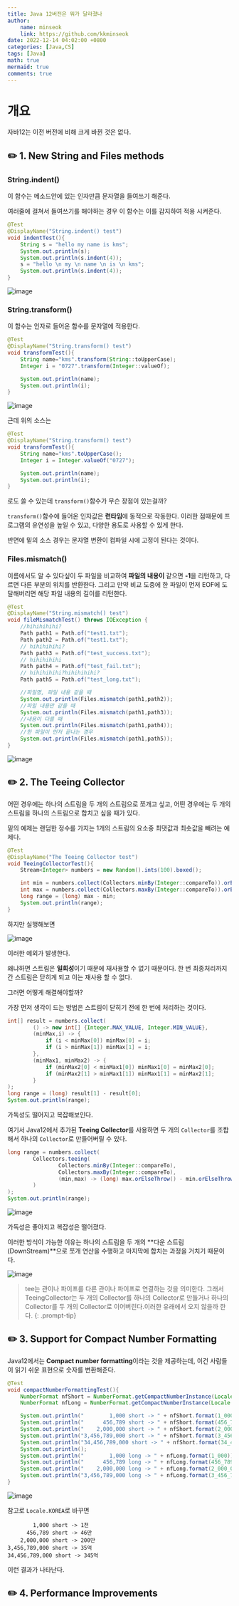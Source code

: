 ```yaml
---
title: Java 12버전은 뭐가 달라졌나
author: 
    name: minseok
    link: https://github.com/kkminseok
date: 2022-12-14 04:02:00 +0800
categories: [Java,CS]
tags: [Java]
math: true
mermaid: true
comments: true
---
```


# 개요

자바12는 이전 버전에 비해 크게 바뀐 것은 없다.

## ✏️ 1. New String and Files methods

### String.indent()

이 함수는 메소드안에 있는 인자만큼 문자열을 들여쓰기 해준다. 

여러줄에 걸쳐서 들여쓰기를 해야하는 경우 이 함수는 이를 감지하여 적용 시켜준다.

```java
@Test
@DisplayName("String.indent() test")
void indentTest(){
    String s = "hello my name is kms";
    System.out.println(s);
    System.out.println(s.indent(4));
    s = "hello \n my \n name \n is \n kms";
    System.out.println(s.indent(4));
}
```

![image](https://user-images.githubusercontent.com/30401054/207633423-ace3f110-a2b2-47e8-8358-2685de304b6d.png)

### String.transform()

이 함수는 인자로 들어온 함수를 문자열에 적용한다.

```java
@Test
@DisplayName("String.transform() test")
void transformTest(){
    String name="kms".transform(String::toUpperCase);
    Integer i = "0727".transform(Integer::valueOf);

    System.out.println(name);
    System.out.println(i);
}
```

![image](https://user-images.githubusercontent.com/30401054/207896560-1088ab08-5c6e-4352-81ab-3bdda16e909b.png)

근데 위의 소스는

```java
@Test
@DisplayName("String.transform() test")
void transformTest(){
    String name="kms".toUpperCase();
    Integer i = Integer.valueOf("0727");

    System.out.println(name);
    System.out.println(i);
}
```


로도 쓸 수 있는데 `transform()`함수가 무슨 장점이 있는걸까?

`transform()`함수에 들어온 인자값은 **런타임**에 동적으로 작동한다.
이러한 점때문에 프로그램의 유연성을 높일 수 있고, 다양한 용도로 사용할 수 있게 한다.

반면에 밑의 소스 경우는 문자열 변환이 컴파일 시에 고정이 된다는 것이다.

### Files.mismatch()

이름에서도 알 수 있다싶이 두 파일을 비교하여 **파일의 내용이** 같으면 **-1**을 리턴하고, 다르면 다른 부분의 위치를 반환한다. 그리고 만약 비교 도중에 한 파일이 먼저 EOF에 도달해버리면 해당 파일 내용의 길이를 리턴한다.

```java
@Test
@DisplayName("String.mismatch() test")
void fileMismatchTest() throws IOException {
    //hihihihihi?
    Path path1 = Path.of("test1.txt");
    Path path2 = Path.of("test1.txt");
    // hihihihihi?
    Path path3 = Path.of("test_success.txt");
    // hihihihihi
    Path path4 = Path.of("test_fail.txt");
    // hihihihihi?hihihihihi?
    Path path5 = Path.of("test_long.txt");

    //파일명, 파일 내용 같을 때
    System.out.println(Files.mismatch(path1,path2));
    //파일 내용만 같을 때
    System.out.println(Files.mismatch(path1,path3));
    //내용이 다를 때
    System.out.println(Files.mismatch(path1,path4));
    //한 파일이 먼저 끝나는 경우
    System.out.println(Files.mismatch(path1,path5));
}
```

![image](https://user-images.githubusercontent.com/30401054/207900024-03e1bc57-f90c-4076-a1cc-f076dd212d8a.png)

## ✏️ 2. The Teeing Collector

어떤 경우에는 하나의 스트림을 두 개의 스트림으로 쪼개고 싶고, 어떤 경우에는 두 개의 스트림을 하나의 스트림으로 합치고 싶을 때가 있다.

밑의 예제는 랜덤한 정수를 가지는 1개의 스트림의 요소중 최댓값과 최솟값을 빼려는 예제다.

```java
@Test
@DisplayName("The Teeing Collector test")
void TeeingCollectorTest(){
    Stream<Integer> numbers = new Random().ints(100).boxed();

    int min = numbers.collect(Collectors.minBy(Integer::compareTo)).orElseThrow();
    int max = numbers.collect(Collectors.maxBy(Integer::compareTo)).orElseThrow();
    long range = (long) max - min;
    System.out.println(range);
}
```

하지만 실행해보면

![image](https://user-images.githubusercontent.com/30401054/207901669-86dfb41b-450e-49f4-9fab-5ac6560b3320.png)

이러한 예외가 발생한다.

왜냐하면 스트림은 **일회성**이기 때문에 재사용할 수 없기 때문이다. 한 번 최종처리까지 간 스트림은 닫히게 되고 이는 재사용 할 수 없다.

그러면 어떻게 해결해야할까?

가장 먼저 생각이 드는 방법은 스트림이 닫히기 전에 한 번에 처리하는 것이다.

```java
int[] result = numbers.collect(
        () -> new int[] {Integer.MAX_VALUE, Integer.MIN_VALUE},
        (minMax,i) -> {
            if (i < minMax[0]) minMax[0] = i;
            if (i > minMax[1]) minMax[1] = i;
        },
        (minMax1, minMax2) -> {
            if (minMax2[0] < minMax1[0]) minMax1[0] = minMax2[0];
            if (minMax2[1] > minMax1[1]) minMax1[1] = minMax2[1];
        }
);
long range = (long) result[1] - result[0];
System.out.println(range);
```

가독성도 떨어지고 복잡해보인다.

여기서 Java12에서 추가된 **Teeing Collector**를 사용하면 두 개의 `Collector`를 조합해서 하나의 `Collector`로 만들어버릴 수 있다.

```java
long range = numbers.collect(
        Collectors.teeing(
                Collectors.minBy(Integer::compareTo),
                Collectors.maxBy(Integer::compareTo),
                (min,max) -> (long) max.orElseThrow() - min.orElseThrow()
        )
);
System.out.println(range);
```

![image](https://user-images.githubusercontent.com/30401054/207906277-862f6b6c-3f3e-4ee7-985e-229ff85e5588.png)

가독성은 좋아지고 복잡성은 떨어졌다.

이러한 방식이 가능한 이유는 하나의 스트림을 두 개의 **다운 스트림(DownStream)**으로 쪼개 연산을 수행하고 마지막에 합치는 과정을 거치기 때문이다.

![image](https://user-images.githubusercontent.com/30401054/207906755-f1770e67-24b6-401c-b7c6-1f1564636c26.png)

> tee는 관이나 파이프를 다른 관이나 파이프로 연결하는 것을 의미한다. 그래서 TeeingCollector는 두 개의 Collector를 하나의 Collector로 만들거나 하나의 Collector를 두 개의 Collector로 이어버린다.이러한 유래에서 오지 않을까 한다.
{: .prompt-tip}

## ✏️ 3. Support for Compact Number Formatting

Java12에서는 **Compact number formatting**이라는 것을 제공하는데, 이건 사람들이 읽기 쉬운 표현으로 숫자를 변환해준다.

```java
@Test
void compactNumberFormattingTest(){
    NumberFormat nfShort = NumberFormat.getCompactNumberInstance(Locale.US,NumberFormat.Style.SHORT);
    NumberFormat nfLong = NumberFormat.getCompactNumberInstance(Locale.US,NumberFormat.Style.LONG);

    System.out.println("        1,000 short -> " + nfShort.format(1_000));
    System.out.println("      456,789 short -> " + nfShort.format(456_789));
    System.out.println("    2,000,000 short -> " + nfShort.format(2_000_000));
    System.out.println("3,456,789,000 short -> " + nfShort.format(3_456_789_000L));
    System.out.println("34,456,789,000 short -> " + nfShort.format(34_456_789_000L));
    System.out.println();
    System.out.println("        1,000 long -> " + nfLong.format(1_000));
    System.out.println("      456,789 long -> " + nfLong.format(456_789));
    System.out.println("    2,000,000 long -> " + nfLong.format(2_000_000));
    System.out.println("3,456,789,000 long -> " + nfLong.format(3_456_789_000L));
}
```

![image](https://user-images.githubusercontent.com/30401054/209474182-39d21dcd-7463-4a02-91bf-8b0bb4012d92.png)

참고로 `Locale.KOREA`로 바꾸면

```text
        1,000 short -> 1천
      456,789 short -> 46만
    2,000,000 short -> 200만
3,456,789,000 short -> 35억
34,456,789,000 short -> 345억
```

이런 결과가 나타난다.

## ✏️ 4. Performance Improvements



